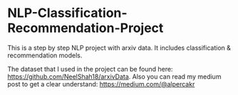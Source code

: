 # NLP-Classification-Recommendation-Project
This is a step by step NLP project with arxiv data. It includes classification &amp; recommendation models. 

The dataset that I used in the project can be found here: https://github.com/NeelShah18/arxivData.
Also you can read my medium post to get a clear understand: https://medium.com/@alpercakr
